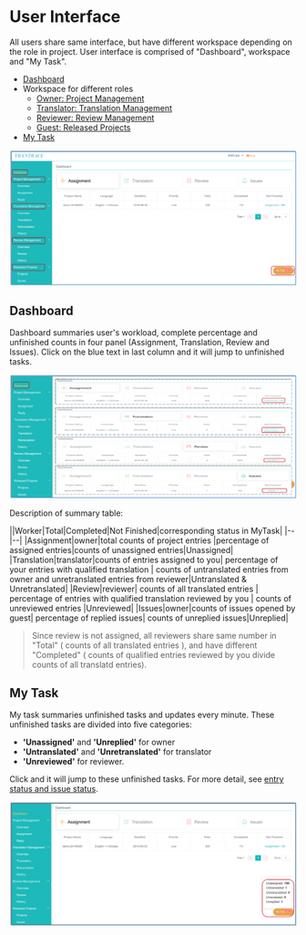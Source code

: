 # User Interface

All users share same interface, but have different workspace depending on the role in project. User interface is comprised of "Dashboard", workspace and "My Task".

- [Dashboard](#stat)
- Workspace for different roles
  - [Owner: Project Management](owner-project-management.md)
  - [Translator: Translation Management](translator-translation-management.md)
  - [Reviewer: Review Management](reviewer-review-management.md)
  - [Guest: Released Projects](guest-released-projects.md)
- [My Task](#mytask)   

![](/assets/interface.user.png)             
                    
## Dashboard

<span id='stat'></span>

Dashboard summaries user's workload, complete percentage and unfinished counts in four panel (Assignment, Translation, Review and Issues). Click on the blue text in last column and it will jump to unfinished tasks.

![](/assets/dashboard.png)

Description of summary table:

||Worker|Total|Completed|Not Finished|corresponding status in MyTask|
|--|--|
|Assignment|owner|total counts of project entries |percentage of assigned entries|counts of unassigned entries|Unassigned|
|Translation|translator|counts of entries assigned to you| percentage of your entries with qualified translation | counts of untranslated entries from owner and unretranslated entries from reviewer|Untranslated & Unretranslated|
|Review|reviewer| counts of all translated entries | percentage of entries with qualified translation reviewed by you | counts of unreviewed entries |Unreviewed|
|Issues|owner|counts of issues opened by guest| percentage of replied issues| counts of unreplied issues|Unreplied|

> Since review is not assigned, all reviewers share same number in "Total" ( counts of all translated entries ), and have different "Completed" ( counts of qualified entries reviewed by you divide counts of all translatd entries).


## My Task

<span id='mytask'></span>

My task summaries unfinished tasks and updates every minute. These unfinished tasks are divided into five categories: 

- **'Unassigned'** and **'Unreplied'** for owner
- **'Untranslated'** and **'Unretranslated'** for translator
- **'Unreviewed'** for reviewer. 

Click and it will jump to these unfinished tasks. For more detail, see [entry status and issue status](../glossary.md).

![](/assets/mytask.png)

















